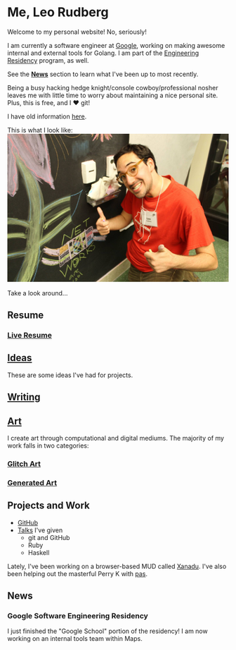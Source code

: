 # Me, Leo Rudberg
Welcome to my personal website! No, seriously!

I am currently a software engineer at [Google](https://google.com), working on making awesome internal and external tools for Golang.
I am part of the [Engineering Residency](https://www.google.com/about/careers/students/engres.html#) program, as well.

See the [__News__](#news) section to learn what I've been up to most recently.

Being a busy hacking hedge knight/console cowboy/professional nosher leaves
me with little time to worry about maintaining a nice personal site. Plus, this
is free, and I :heart: git!

I have old information [here](http://cs.wisc.edu/~leo).

This is what I look like:
![Yup, this is me](https://github.com/LOZORD/me/blob/master/me.jpg)

Take a look around...

## Resume

### [Live Resume](https://docs.google.com/document/d/1d0WxjT2ZJi4EQ-GkS-a0-QpzHyQuDAlBOyY8acCe-2w/view)

## [Ideas](https://github.com/LOZORD/me/tree/master/ideas.markdown)

These are some ideas I've had for projects.

## [Writing](http://github.com/LOZORD/me/tree/master/writing)

## [Art](http://github.com/LOZORD/me/tree/master/art)

I create art through computational and digital mediums.
The majority of my work falls in two categories:

### [Glitch Art](http://github.com/LOZORD/me/tree/master/art/glitched)

### [Generated Art](http://github.com/LOZORD/me/tree/master/art/generated)

## Projects and Work

* [GitHub](http://github.com/LOZORD)
* [Talks](https://github.com/uw-upl/talks#readme) I've given
  * git and GitHub
  * Ruby
  * Haskell
 
Lately, I've been working on a browser-based MUD called [Xanadu](https://github.com/LOZORD/xanadu).
I've also been helping out the masterful Perry K with [pas](https://github.com/pas-audio-server).

## News

### Google Software Engineering Residency
I just finished the "Google School" portion of the residency! I am now working on an internal tools team within Maps.
